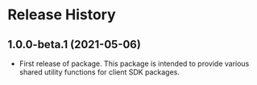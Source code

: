 # Release History

## 1.0.0-beta.1 (2021-05-06)

- First release of package. This package is intended to provide various shared utility functions for client SDK packages.
